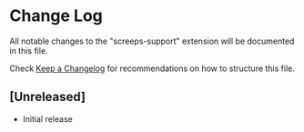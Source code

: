 # Change Log
All notable changes to the "screeps-support" extension will be documented in this file.

Check [Keep a Changelog](http://keepachangelog.com/) for recommendations on how to structure this file.

## [Unreleased]
- Initial release